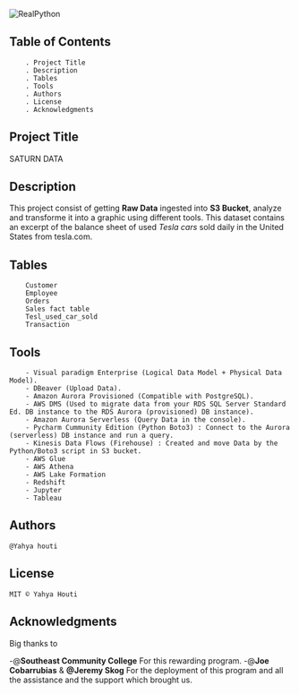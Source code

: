 ![RealPython](https://user-images.githubusercontent.com/112673539/226464986-6a17242f-1ae0-430d-b920-2c889d13fac6.JPG)

## Table of Contents

 		. Project Title
 		. Description
 		. Tables
 		. Tools 
 		. Authors
 		. License
 		. Acknowledgments

## Project Title

SATURN DATA

## Description

This project consist of getting **Raw Data** ingested into **S3 Bucket**, analyze and transforme it into a graphic using different tools.
This dataset contains an excerpt of the balance sheet of used _Tesla cars_ sold daily in the United States from tesla.com.


## Tables

 		Customer
 		Employee
 		Orders
 		Sales fact table
 		Tesl_used_car_sold
 		Transaction
	
## Tools

 		- Visual paradigm Enterprise (Logical Data Model + Physical Data Model).
 		- DBeaver (Upload Data).
 		- Amazon Aurora Provisioned (Compatible with PostgreSQL).
 		- AWS DMS (Used to migrate data from your RDS SQL Server Standard Ed. DB instance to the RDS Aurora (provisioned) DB instance).
 		- Amazon Aurora Serverless (Query Data in the console).
 		- Pycharm Cummunity Edition (Python Boto3) : Connect to the Aurora (serverless) DB instance and run a query.
 		- Kinesis Data Flows (Firehouse) : Created and move Data by the Python/Boto3 script in S3 bucket.
 		- AWS Glue
 		- AWS Athena
 		- AWS Lake Formation
		- Redshift
		- Jupyter
 		- Tableau

## Authors

	@Yahya houti

## License

	MIT © Yahya Houti

## Acknowledgments

Big thanks to 

-@**Southeast Community College** For this rewarding program.
-@**Joe Cobarrubias** & **@Jeremy Skog** For the deployment of this program and all the assistance and the support which brought us.
